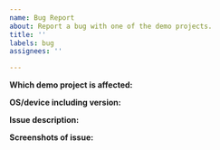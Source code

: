 ```yaml
---
name: Bug Report
about: Report a bug with one of the demo projects.
title: ''
labels: bug
assignees: ''

---
```


<!--
Please search existing issues for potential duplicates before filing yours:
https://github.com/godotengine/godot-demo-projects/issues?q=is%3Aissue

Only submit an issue if it is reproducible with the latest stable Godot version.
-->

**Which demo project is affected:**
<!-- Specify the project name or path. -->


**OS/device including version:**
<!-- Specify GPU model and drivers if graphics-related. -->


**Issue description:**
<!-- What happened, what was expected, and what went wrong. -->


**Screenshots of issue:**
<!--
This section is optional.
Drag in an image, or post an image with a link in the form of:
![Alt Text Here](https://pbs.twimg.com/media/DW5AJnZVAAM1805?format=jpg)
-->
